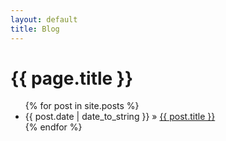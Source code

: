 ```yaml
---
layout: default
title: Blog
---
```

<h1>{{ page.title }}</h1>
<ul class="posts">
    {% for post in site.posts %}
        <li><span>{{ post.date | date_to_string }}</span> » <a href="{{ site.url }}{{ post.url }}" title="{{ post.title }}">{{ post.title }}</a></li>
    {% endfor %}
</ul>
